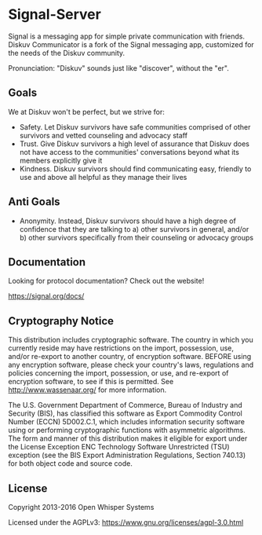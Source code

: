 Signal-Server
=================

Signal is a messaging app for simple private communication with friends.  
Diskuv Communicator is a fork of the Signal messaging app, customized for the needs of the Diskuv community.

Pronunciation: "Diskuv" sounds just like "discover", without the "er".

Goals
-----

We at Diskuv won't be perfect, but we strive for:

- Safety. Let Diskuv survivors have safe communities comprised of other survivors and vetted counseling and advocacy staff
- Trust. Give Diskuv survivors a high level of assurance that Diskuv does not have access to the communities' conversations beyond what its members explicitly give it
- Kindness. Diskuv survivors should find communicating easy, friendly to use and above all helpful as they manage their lives

Anti Goals
----------

- Anonymity. Instead, Diskuv survivors should have a high degree of confidence that they are talking to a) other survivors in general, and/or b) other survivors specifically from their counseling or advocacy groups

Documentation
-------------

Looking for protocol documentation? Check out the website!

https://signal.org/docs/

Cryptography Notice
------------

This distribution includes cryptographic software. The country in which you currently reside may have restrictions on the import, possession, use, and/or re-export to another country, of encryption software.
BEFORE using any encryption software, please check your country's laws, regulations and policies concerning the import, possession, or use, and re-export of encryption software, to see if this is permitted.
See <http://www.wassenaar.org/> for more information.

The U.S. Government Department of Commerce, Bureau of Industry and Security (BIS), has classified this software as Export Commodity Control Number (ECCN) 5D002.C.1, which includes information security software using or performing cryptographic functions with asymmetric algorithms.
The form and manner of this distribution makes it eligible for export under the License Exception ENC Technology Software Unrestricted (TSU) exception (see the BIS Export Administration Regulations, Section 740.13) for both object code and source code.

License
---------------------

Copyright 2013-2016 Open Whisper Systems

Licensed under the AGPLv3: https://www.gnu.org/licenses/agpl-3.0.html
